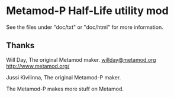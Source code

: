 # Metamod-P Half-Life utility mod
See the files under "doc/txt" or "doc/html" for more information.

## Thanks
Will Day, The original Metamod maker.
willday@metamod.org
http://www.metamod.org/

Jussi Kivilinna, The original Metamod-P maker.

The Metamod-P makes more stuff on Metamod.
